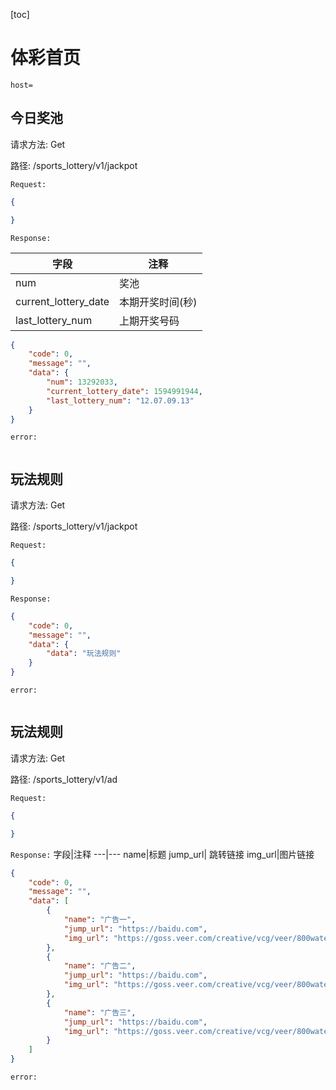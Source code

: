 [toc]

# 体彩首页
```
host= 
```
## 今日奖池
请求方法: Get

路径: /sports_lottery/v1/jackpot

`Request:`


```json
{

}
```

`Response:`

字段|注释
---|---
num|奖池
current_lottery_date| 本期开奖时间(秒)
last_lottery_num|上期开奖号码


```json
{
    "code": 0,
    "message": "",
    "data": {
        "num": 13292033, 
        "current_lottery_date": 1594991944, 
        "last_lottery_num": "12.07.09.13"
    }
}
```
`error:`


```json

```

## 玩法规则
请求方法: Get

路径: /sports_lottery/v1/jackpot

`Request:`


```json
{

}
```

`Response:`

```json
{
    "code": 0,
    "message": "",
    "data": {
        "data": "玩法规则"
    }
}
```
`error:`


```json

```

## 玩法规则
请求方法: Get

路径: /sports_lottery/v1/ad

`Request:`


```json
{

}
```

`Response:`
字段|注释
---|---
name|标题
jump_url| 跳转链接
img_url|图片链接
```json
{
    "code": 0,
    "message": "",
    "data": [
        {
            "name": "广告一",
            "jump_url": "https://baidu.com",
            "img_url": "https://goss.veer.com/creative/vcg/veer/800water/veer-302386254.jpg"
        },
        {
            "name": "广告二",
            "jump_url": "https://baidu.com",
            "img_url": "https://goss.veer.com/creative/vcg/veer/800water/veer-302386254.jpg"
        },
        {
            "name": "广告三",
            "jump_url": "https://baidu.com",
            "img_url": "https://goss.veer.com/creative/vcg/veer/800water/veer-302386254.jpg"
        }
    ]
}
```
`error:`


```json

```
